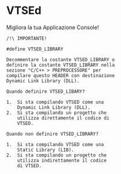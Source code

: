 # VTSEd

Migliora la tua Applicazione Console!

    /!\ IMPORTANTE!

    #define VTSED_LIBRARY

    Decommentare la costante VTSED_LIBRARY o
    definire la costante VTSED_LIBRARY nella
    sezione "C/C++ > PREPROCESSORE" per
    compilare questo HEADER con destinazione
    Dynamic Link Library (DLL).

    Quando definire VTSED_LIBARY?

    1.  Si sta compilando VTSED come una
        Dynamic Link Library (DLL).
    2.  Si sta compilando un progetto che
        utilizza direttamente il codice di
        VTSED.

    Quando non definire VTSED_LIBRARY?

    1.  Si sta compilando VTSED come una
        Static Library (LIB).
    2.  Si sta compilando un progetto che
        utilizza indirettamente il codice
        di VTSED.
